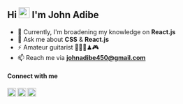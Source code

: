 ## Hi <img src="https://media.giphy.com/media/hvRJCLFzcasrR4ia7z/giphy.gif" width="25px"> I'm John Adibe

- 🌱 Currently, I'm broadening my knowledge on **React.js**
- 💬 Ask me about **CSS** & **React.js**
- ⚡ Amateur guitarist 🎸😎🎼♟🎮
- 📫 Reach me via **johnadibe450@gmail.com**
<!-- ⚡ Fun fact: -->

#### Connect with me

[<img align="left" alt="johnadibe | LinkedIn" width="20px" src="https://image.flaticon.com/icons/png/512/1409/1409945.png" />][linkedin]
[<img align="left" alt="johnadibe | Twitter" width="20px" src="https://tutuldevs.github.io/frontloops-photo/loop1/twitter.svg" />][twitter]
[<img align="left" alt="johnadibe | Hashnode" width="20px" src="https://cdn.hashnode.com/res/hashnode/image/upload/v1611244244346/Y0nrI4kKp.png?auto=compress&w=500" />][Hashnode]

[linkedin]: https://www.linkedin.com/in/johnadibe/
[twitter]: https://twitter.com/johnphealipto
[Hashnode]: https://hashnode.com/@johnphealipto

<!-- **johnphealipto/johnphealipto**  ✨ _special_ ✨ -->
<!-- Here are some ideas to get you started: -->

<!-- - 👯 I’m looking to collaborate on ...
- 🤔 I’m looking for help with ...
- 😄 Pronouns: ... -->
